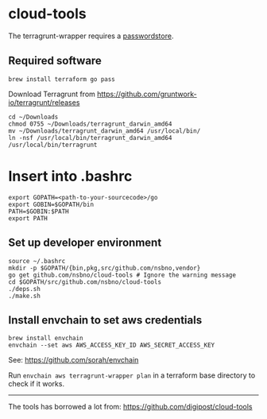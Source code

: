 # cloud-tools

The terragrunt-wrapper requires a [passwordstore](https://www.passwordstore.org).

## Required software

```
brew install terraform go pass
```

Download Terragrunt from https://github.com/gruntwork-io/terragrunt/releases

```
cd ~/Downloads
chmod 0755 ~/Downloads/terragrunt_darwin_amd64
mv ~/Downloads/terragrunt_darwin_amd64 /usr/local/bin/
ln -nsf /usr/local/bin/terragrunt_darwin_amd64 /usr/local/bin/terragrunt

```

# Insert into .bashrc
```
export GOPATH=<path-to-your-sourcecode>/go
export GOBIN=$GOPATH/bin
PATH=$GOBIN:$PATH
export PATH
```

## Set up developer environment

```
source ~/.bashrc
mkdir -p $GOPATH/{bin,pkg,src/github.com/nsbno,vendor}
go get github.com/nsbno/cloud-tools # Ignore the warning message
cd $GOPATH/src/github.com/nsbno/cloud-tools
./deps.sh
./make.sh
```

## Install envchain to set aws credentials
```
brew install envchain
envchain --set aws AWS_ACCESS_KEY_ID AWS_SECRET_ACCESS_KEY
```
See: https://github.com/sorah/envchain

Run `envchain aws terragrunt-wrapper plan` in a terraform base directory to check if it works.

---
The tools has borrowed a lot from: https://github.com/digipost/cloud-tools

